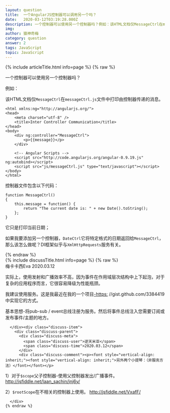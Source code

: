 ```yaml
---
layout: question
title:  一个AngularJS控制器可以调用另一个吗？
date:   2020-03-12T03:19:28.000Z
description: 一个控制器可以使用另一个控制器吗？例如：该HTML文档仅MessageCtrl在messageCtrl.js文件中打印由控制器传递的消息。<h...
img: 
author: 猿神奇梅
category: question
answer: 2
tags: JavaScript
topic: JavaScript
---
```

<div class="article-root">
  <div class="article">
    {% include articleTitle.html info=page %}
    {% raw %}
    <div class="article-content"><p><font style="vertical-align: inherit;"><font style="vertical-align: inherit;">一个控制器可以使用另一个控制器吗？</font></font></p>

<p><font style="vertical-align: inherit;"><font style="vertical-align: inherit;">例如：</font></font></p>

<p><font style="vertical-align: inherit;"><font style="vertical-align: inherit;">该HTML文档仅</font></font><code>MessageCtrl</code><font style="vertical-align: inherit;"><font style="vertical-align: inherit;">在</font></font><code>messageCtrl.js</code><font style="vertical-align: inherit;"><font style="vertical-align: inherit;">文件中</font><font style="vertical-align: inherit;">打印由</font><font style="vertical-align: inherit;">控制器</font><font style="vertical-align: inherit;">传递的消息</font><font style="vertical-align: inherit;">。</font></font></p>

<pre><code>&lt;html xmlns:ng="http://angularjs.org/"&gt;<font></font>
&lt;head&gt;<font></font>
    &lt;meta charset="utf-8" /&gt;<font></font>
    &lt;title&gt;Inter Controller Communication&lt;/title&gt;<font></font>
&lt;/head&gt;<font></font>
&lt;body&gt;<font></font>
    &lt;div ng:controller="MessageCtrl"&gt;<font></font>
        &lt;p&gt;{{message}}&lt;/p&gt;<font></font>
    &lt;/div&gt;<font></font>
<font></font>
    &lt;!-- Angular Scripts --&gt;<font></font>
    &lt;script src="http://code.angularjs.org/angular-0.9.19.js" ng:autobind&gt;&lt;/script&gt;<font></font>
    &lt;script src="js/messageCtrl.js" type="text/javascript"&gt;&lt;/script&gt;<font></font>
&lt;/body&gt;<font></font>
&lt;/html&gt;<font></font>
</code></pre>

<p><font style="vertical-align: inherit;"><font style="vertical-align: inherit;">控制器文件包含以下代码：</font></font></p>

<pre><code>function MessageCtrl()<font></font>
{<font></font>
    this.message = function() { <font></font>
        return "The current date is: " + new Date().toString(); <font></font>
    };<font></font>
}<font></font>
</code></pre>

<p><font style="vertical-align: inherit;"><font style="vertical-align: inherit;">它只是打印当前日期；</font></font></p>

<p><font style="vertical-align: inherit;"><font style="vertical-align: inherit;">如果我要添加另一个控制器，</font></font><code>DateCtrl</code><font style="vertical-align: inherit;"><font style="vertical-align: inherit;">它将特定格式的日期返回给</font></font><code>MessageCtrl</code><font style="vertical-align: inherit;"><font style="vertical-align: inherit;">，那么该怎么做呢？</font><font style="vertical-align: inherit;">DI框架似乎与</font></font><code>XmlHttpRequests</code><font style="vertical-align: inherit;"><font style="vertical-align: inherit;">服务有关。</font></font></p></div>
    {% endraw %}
  </div>

  <div class="discuss-wrapper">
    {% include discussTitle.html info=page %}
    {% raw %}
    <div class="discuss-item">
        <div class="discuss-parent">
          <div class="discuss-meta">
            <span class="discuss-user">梅卡卡西Eva</span>
            <span class="discuss-time">2020.03.12</span>
          </div>
          <div class="discuss-comment"><p><font style="vertical-align: inherit;"><font style="vertical-align: inherit;">实际上，使用发射和广播效率不高，因为事件在作用域层次结构中上下起泡，对于复杂的应用程序而言，它很容易降级为性能瓶颈。</font></font></p>

<p><font style="vertical-align: inherit;"><font style="vertical-align: inherit;">我建议使用服务。</font><font style="vertical-align: inherit;">这是我最近在我的一个项目</font></font><a href="https://gist.github.com/3384419" rel="nofollow noreferrer"><font style="vertical-align: inherit;"><font style="vertical-align: inherit;">-https:</font></font></a><font style="vertical-align: inherit;"><font style="vertical-align: inherit;"> //gist.github.com/3384419中实现它的方式</font><font style="vertical-align: inherit;">。</font></font></p>

<p><font style="vertical-align: inherit;"><font style="vertical-align: inherit;">基本思想-将pub-sub / event总线注册为服务。</font><font style="vertical-align: inherit;">然后将事件总线注入您需要订阅或发布事件/主题的地方。</font></font></p></div>
        </div>
        
      </div><div class="discuss-item">
        <div class="discuss-parent">
          <div class="discuss-meta">
            <span class="discuss-user">逆天米亚</span>
            <span class="discuss-time">2020.03.12</span>
          </div>
          <div class="discuss-comment"><p><font style="vertical-align: inherit;"><font style="vertical-align: inherit;">另外两个小提琴：（非服务方法）</font></font></p>

<p><font style="vertical-align: inherit;"><font style="vertical-align: inherit;">1）对于</font></font><code>$scope</code><font style="vertical-align: inherit;"><font style="vertical-align: inherit;">父子控制器</font><font style="vertical-align: inherit;">-使用</font><font style="vertical-align: inherit;">父控制器发出/广播事件。
     </font></font><a href="http://jsfiddle.net/laan_sachin/jnj6y/" rel="noreferrer"><font style="vertical-align: inherit;"><font style="vertical-align: inherit;">http://jsfiddle.net/laan_sachin/jnj6y/</font></font></a></p>

<p><font style="vertical-align: inherit;"><font style="vertical-align: inherit;">2）</font></font><code>$rootScope</code><font style="vertical-align: inherit;"><font style="vertical-align: inherit;">在不相关的控制器上使用。
     </font></font><a href="http://jsfiddle.net/VxafF/" rel="noreferrer"><font style="vertical-align: inherit;"><font style="vertical-align: inherit;">http://jsfiddle.net/VxafF/</font></font></a></p></div>
        </div>
        
      </div>
    {% endraw %}
  </div>
<div>
